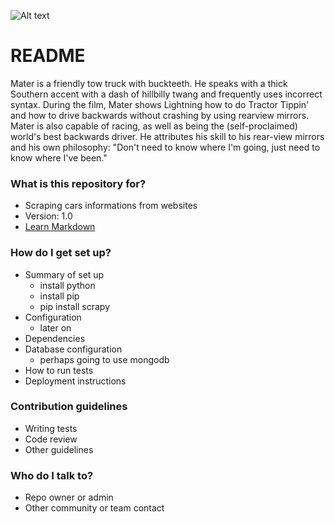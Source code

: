 ![Alt text](https://vignette4.wikia.nocookie.net/pixar/images/e/e1/TowMaterCars3Artwork.jpg/revision/latest?cb=20170430135416)
# README #

Mater is a friendly tow truck with buckteeth. He speaks with a thick Southern accent with a dash of hillbilly twang and frequently uses incorrect syntax.
During the film, Mater shows Lightning how to do Tractor Tippin' and how to drive backwards without crashing by using rearview mirrors.
Mater is also capable of racing, as well as being the (self-proclaimed) world's best backwards driver. He attributes his skill to his rear-view mirrors and his own philosophy: "Don't need to know where I'm going, just need to know where I've been."


### What is this repository for? ###

* Scraping cars informations from websites
* Version: 1.0
* [Learn Markdown](https://bitbucket.org/tutorials/markdowndemo)

### How do I get set up? ###

* Summary of set up
    * install python
    * install pip
    * pip install scrapy
* Configuration
    * later on
* Dependencies
* Database configuration
    * perhaps going to use mongodb
* How to run tests
* Deployment instructions

### Contribution guidelines ###

* Writing tests
* Code review
* Other guidelines

### Who do I talk to? ###

* Repo owner or admin
* Other community or team contact